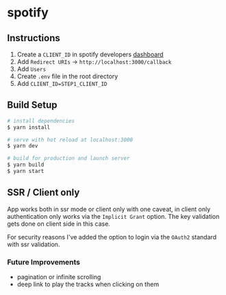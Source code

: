 # spotify

## Instructions

1. Create a `CLIENT_ID` in spotify developers [dashboard](https://developer.spotify.com/)
2. Add `Redirect URIs` -> `http://localhost:3000/callback`
3. Add `Users`
4. Create `.env` file in the root directory
5. Add `CLIENT_ID=STEP1_CLIENT_ID`

## Build Setup

```bash
# install dependencies
$ yarn install

# serve with hot reload at localhost:3000
$ yarn dev

# build for production and launch server
$ yarn build
$ yarn start
```

## SSR / Client only

App works both in ssr mode or client only with one caveat, in client only authentication only works via the `Implicit Grant` option. The key validation gets done on client side in this case.

For security reasons I've added the option to login via the `OAuth2` standard with ssr validation.

### Future Improvements

- pagination or infinite scrolling
- deep link to play the tracks when clicking on them
